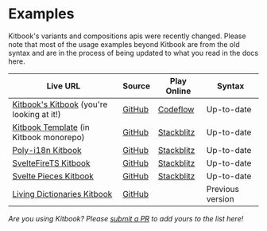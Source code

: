 # Examples

Kitbook's variants and compositions apis were recently changed. Please note that most of the usage examples beyond Kitbook are from the old syntax and are in the process of being updated to what you read in the docs here.

| Live URL | Source | Play Online | Syntax |
| -------- | ------ | ---------- | ------ |
| [Kitbook's Kitbook](https://kitbook.vercel.app/) (you're looking at it!)  | [GitHub](https://github.com/jacob-8/kitbook/tree/main/packages/kitbook)  | [Codeflow](https:///pr.new/jacob-8/kitbook) | Up-to-date |
| [Kitbook Template](https://kitbook-template.vercel.app/) (in Kitbook monorepo)  | [GitHub](https://github.com/jacob-8/kitbook/tree/main/packages/template) | [Stackblitz](https://stackblitz.com/github/jacob-8/kitbook/tree/main/packages/template) | Up-to-date |
| [Poly-i18n Kitbook](https://poly-i18n.vercel.app/kitbook)  | [GitHub](https://github.com/jacob-8/poly-i18n) | [Stackblitz](https://stackblitz.com/github/jacob-8/poly-i18n) | Up-to-date |
| [SvelteFireTS Kitbook](https://sveltefirets.vercel.app/) | [GitHub](https://github.com/jacob-8/sveltefirets)  | [Stackblitz](https://stackblitz.com/github/jacob-8/sveltefirets) | Up-to-date |
| [Svelte Pieces Kitbook](https://svelte-pieces.vercel.app/)  | [GitHub](https://github.com/jacob-8/svelte-pieces)  | [Stackblitz](https://stackblitz.com/github/jacob-8/svelte-pieces)  | Up-to-date |
| [Living Dictionaries Kitbook](https://livingdictionaries.app/kitbook)  | [GitHub](https://github.com/livingtongues/living-dictionaries/tree/main/packages/site)  |  | Previous version |

*Are you using Kitbook? Please [submit a PR](https://github.com/jacob-8/kitbook/compare) to add yours to the list here!*
